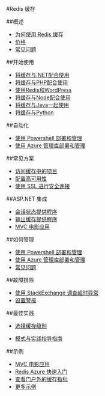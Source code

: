 <properties linkid="" urlDisplayName="Redis 缓存" pageTitle="Redis 缓存 - Azure 微软云" metaKeywords="Redis,Cache,Redis Cache,缓存,Redis 缓存,Azure 云服务,资源链接" description="Azure Redis 缓存基于流行的开放源 Redis 缓存。这使您能够访问 Microsoft 管理的安全、专用的 Redis 缓存。使用 Azure Redis 缓存创建的缓存可从 Windows Azure 内的任何应用程序访问。" metaCanonical="" services="Cloud Service" documentationCenter="Services" title="在Windows Azure中创建高扩展性和可用性的应用程序" authors="" solutions="" manager="" editor="Eric Chen" />
<tags ms.service="redis-cache"
    ms.date=""
    wacn.date="08/10/2015"/>

#Redis 缓存  

##概述  

- [为何使用 Redis 缓存](/home/features/redis-cache/#features)  
- [价格](/home/features/redis-cache/#price)  
- [常见问题](/documentation/articles/cache-faq)  

##开始使用  
- [将缓存与.NET配合使用](/documentation/articles/cache-dotnet-how-to-use-azure-redis-cache)  
- [将缓存与PHP配合使用](https://msdn.microsoft.com/zh-cn/library/azure/dn690470.aspx#PHPExample)  
- [使用Redis和WordPress](/documentation/articles/web-sites-connect-to-redis-using-memcache-protocol)  
- [将缓存与Node配合使用](/documentation/articles/cache-nodejs-get-started)  
- [将缓存与Java一起使用](/documentation/articles/cache-java-get-started)  
- [将缓存与Python](/documentation/articles/cache-python-get-started)  

##自动化  
- [使用 Powershell 部署和管理](/documentation/articles/cache-howto-manage-redis-cache-powershell)  
- [使用 Azure 管理库部署和管理](https://github.com/rustd/RedisSamples/tree/master/ManageCacheUsingMAML)  
<!--- [预配 Redis 缓存](/documentation/articles/cache-redis-cache-arm-provision)-->  
<!--- [预配 Web App 和 Redis 缓存](/documentation/articles/cache-web-app-arm-with-redis-cache-provision)-->  
<!--- [资源管理器 QuickStart 模板](http://go.microsoft.com/fwlink/p/?linkid=536445&clcid=0x804)-->  

##常见方案  
- [访问缓存中的项目](https://msdn.microsoft.com/zh-cn/library/azure/dn690521.aspx)  
- [配置高可用性](https://msdn.microsoft.com/zh-cn/library/azure/dn690523.aspx#HA)  
- [使用 SSL 进行安全连接](https://msdn.microsoft.com/zh-cn/library/azure/dn690523.aspx#SSL)  

##ASP.NET 集成  
- [会话状态提供程序](https://msdn.microsoft.com/zh-cn/library/azure/dn690522.aspx)  
- [输出缓存提供程序](https://msdn.microsoft.com/zh-cn/library/azure/dn798898.aspx)  
- [MVC 电影应用](http://azure.microsoft.com/blog/2014/06/05/mvc-movie-app-with-azure-redis-cache-in-15-minutes)  

##如何管理  
<!--- [在门户中进行配置](/documentation/articles/cache-configure/)-->  
<!--- [在门户中进行监控](/documentation/articles/cache-how-to-monitor/)-->  
- [使用 Powershell 部署和管理](/documentation/articles/cache-howto-manage-redis-cache-powershell)  
- [使用 Azure 管理库部署和管理](https://github.com/rustd/RedisSamples/tree/master/ManageCacheUsingMAML)  
- [常见问题](/documentation/articles/cache-faq)  

<!--##Scale  
- [How to scale](/documentation/articles/cache-how-to-scale)-->  

##故障排除  
- [使用 StackExchange 调查超时异常](http://azure.microsoft.com/blog/2015/02/10/investigating-timeout-exceptions-in-stackexchange-redis-for-azure-redis-cache)  
- [设置警报](https://msdn.microsoft.com/zh-cn/library/azure/dn763945.aspx#Alerts)  

##最佳实践  
- [选择缓存级别](https://msdn.microsoft.com/zh-cn/library/azure/dn762132.aspx)  
<!--- [常见缓存模式](/documentation/articles/cache-howto-common-cache-patterns)-->  
- [模式与实践指导指南](https://github.com/mspnp/azure-guidance/blob/master/Caching.md)  

##示例  
- [MVC 电影应用](http://azure.microsoft.com/blog/2014/06/05/mvc-movie-app-with-azure-redis-cache-in-15-minutes)  
- [Redis Azure 快速入门](http://azure.microsoft.com/blog/2014/11/12/announcing-azure-sdk-2-5-for-net-and-visual-studio-2015-preview)  
- [查看门户外的缓存指标](https://github.com/rustd/RedisSamples/tree/master/CustomMonitoring)  
- [更多示例](/documentation/articles/cache-redis-samples/)  



